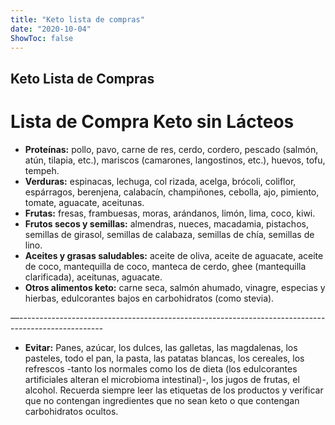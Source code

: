 ```yaml
---
title: "Keto lista de compras"
date: "2020-10-04"
ShowToc: false
---
```



## Keto Lista de Compras

# **Lista de Compra Keto sin Lácteos**

- **Proteínas:** pollo, pavo, carne de res, cerdo, cordero, pescado (salmón, atún, tilapia, etc.), mariscos (camarones, langostinos, etc.), huevos, tofu, tempeh.
- **Verduras:** espinacas, lechuga, col rizada, acelga, brócoli, coliflor, espárragos, berenjena, calabacín, champiñones, cebolla, ajo, pimiento, tomate, aguacate, aceitunas.
- **Frutas:** fresas, frambuesas, moras, arándanos, limón, lima, coco, kiwi.
- **Frutos secos y semillas:** almendras, nueces, macadamia, pistachos, semillas de girasol, semillas de calabaza, semillas de chía, semillas de lino.
- **Aceites y grasas saludables:** aceite de oliva, aceite de aguacate, aceite de coco, mantequilla de coco, manteca de cerdo, ghee (mantequilla clarificada), aceitunas, aguacate.
- **Otros alimentos keto:** carne seca, salmón ahumado, vinagre, especias y hierbas, edulcorantes bajos en carbohidratos (como stevia).

—---------------------------------------------------------------------------------------------------

- **Evitar:** Panes, azúcar, los dulces, las galletas, las magdalenas, los pasteles, todo el pan, la pasta, las patatas blancas, los cereales, los refrescos -tanto los normales como los de dieta (los edulcorantes artificiales alteran el microbioma intestinal)-, los jugos de frutas, el alcohol. Recuerda siempre leer las etiquetas de los productos y verificar que no contengan ingredientes que no sean keto o que contengan carbohidratos ocultos.